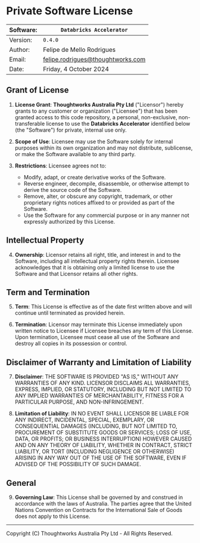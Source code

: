 # Private Software License

| Software: | `Databricks Accelerator` |
| - | - |
| Version: | `0.4.0` |
| Author: | Felipe de Mello Rodrigues |
| Email: | <felipe.rodrigues@thoughtworks.com> |
| Date: | Friday, 4 October 2024 |

## Grant of License

1. **License Grant**: **Thoughtworks Australia Pty Ltd** ("Licensor") hereby grants to any customer or organization ("Licensee") that has been granted access to this code repository, a personal, non-exclusive, non-transferable license to use the **Databricks Accelerator** identified below (the "Software") for private, internal use only.

2. **Scope of Use**: Licensee may use the Software solely for internal purposes within its own organization and may not distribute, sublicense, or make the Software available to any third party.

3. **Restrictions**: Licensee agrees not to:
    - Modify, adapt, or create derivative works of the Software.
    - Reverse engineer, decompile, disassemble, or otherwise attempt to derive the source code of the Software.
    - Remove, alter, or obscure any copyright, trademark, or other proprietary rights notices affixed to or provided as part of the Software.
    - Use the Software for any commercial purpose or in any manner not expressly authorized by this License.

## Intellectual Property

4. **Ownership**: Licensor retains all right, title, and interest in and to the Software, including all intellectual property rights therein. Licensee acknowledges that it is obtaining only a limited license to use the Software and that Licensor retains all other rights.

## Term and Termination

5. **Term**: This License is effective as of the date first written above and will continue until terminated as provided herein.

6. **Termination**: Licensor may terminate this License immediately upon written notice to Licensee if Licensee breaches any term of this License. Upon termination, Licensee must cease all use of the Software and destroy all copies in its possession or control.

## Disclaimer of Warranty and Limitation of Liability

7. **Disclaimer**: THE SOFTWARE IS PROVIDED "AS IS," WITHOUT ANY WARRANTIES OF ANY KIND. LICENSOR DISCLAIMS ALL WARRANTIES, EXPRESS, IMPLIED, OR STATUTORY, INCLUDING BUT NOT LIMITED TO ANY IMPLIED WARRANTIES OF MERCHANTABILITY, FITNESS FOR A PARTICULAR PURPOSE, AND NON-INFRINGEMENT.

8. **Limitation of Liability**: IN NO EVENT SHALL LICENSOR BE LIABLE FOR ANY INDIRECT, INCIDENTAL, SPECIAL, EXEMPLARY, OR CONSEQUENTIAL DAMAGES (INCLUDING, BUT NOT LIMITED TO, PROCUREMENT OF SUBSTITUTE GOODS OR SERVICES; LOSS OF USE, DATA, OR PROFITS; OR BUSINESS INTERRUPTION) HOWEVER CAUSED AND ON ANY THEORY OF LIABILITY, WHETHER IN CONTRACT, STRICT LIABILITY, OR TORT (INCLUDING NEGLIGENCE OR OTHERWISE) ARISING IN ANY WAY OUT OF THE USE OF THE SOFTWARE, EVEN IF ADVISED OF THE POSSIBILITY OF SUCH DAMAGE.

## General

9. **Governing Law**: This License shall be governed by and construed in accordance with the laws of Australia. The parties agree that the United Nations Convention on Contracts for the International Sale of Goods does not apply to this License.

***

Copyright (C) Thoughtworks Australia Pty Ltd - All Rights Reserved.
